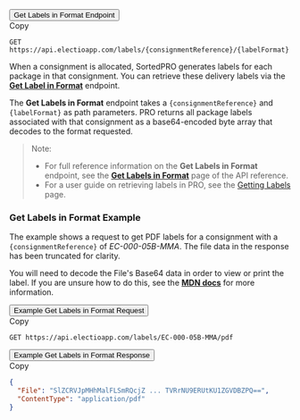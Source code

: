 <div class="tab">
    <button class="staticTabButton">Get Labels in Format Endpoint</button>
    <div class="copybutton" onclick="CopyToClipboard(this, 'GLFEndpoint')"><span class='glyphicon glyphicon-copy'></span><span class='copy'>Copy</span></div>
</div>

<div id="GLFEndpoint" class="staticTabContent" onclick="CopyToClipboard(this, 'GLFEndpoint')">

```
GET https://api.electioapp.com/labels/{consignmentReference}/{labelFormat}
```
</div>

When a consignment is allocated, SortedPRO generates labels for each package in that consignment. You can retrieve these delivery labels via the **[Get Label in Format](https://docs.electioapp.com/#/api/GetLabelsinFormat)** endpoint.

The **Get Labels in Format** endpoint takes a `{consignmentReference}` and `{labelFormat}` as path parameters. PRO returns all package labels associated with that consignment as a base64-encoded byte array that decodes to the format requested.

> <span class="note-header">Note:</span>
> * For full reference information on the <strong>Get Labels in Format</strong> endpoint, see the <strong><a href="https://docs.electioapp.com/#/api/GetLabelsinFormat">Get Labels in Format</a></strong> page of the API reference.
> * For a user guide on retrieving labels in PRO, see the [Getting Labels](/pro/api/help/getting_labels.html) page.  
  
### Get Labels in Format Example

The example shows a request to get PDF labels for a consignment with a `{consignmentReference}` of _EC-000-05B-MMA_. The file data in the response has been truncated for clarity.

You will need to decode the File's Base64 data in order to view or print the label. If you are unsure how to do this, see the **[MDN docs](https://developer.mozilla.org/en-US/docs/Web/API/WindowBase64/Base64_encoding_and_decoding)** for more information.

<div class="tab">
    <button class="staticTabButton">Example Get Labels in Format Request</button>
    <div class="copybutton" onclick="CopyToClipboard(this, 'GLFRequest')"><span class='glyphicon glyphicon-copy'></span><span class='copy'>Copy</span></div>
</div>

<div id="GLFRequest" class="staticTabContent" onclick="CopyToClipboard(this, 'GLFRequest')">

```
GET https://api.electioapp.com/labels/EC-000-05B-MMA/pdf
```

</div>

<div class="tab">
    <button class="staticTabButton">Example Get Labels in Format Response</button>
    <div class="copybutton" onclick="CopyToClipboard(this, 'GLFResponse')"><span class='glyphicon glyphicon-copy'></span><span class='copy'>Copy</span></div>
</div>

<div id="GLFResponse" class="staticTabContent" onclick="CopyToClipboard(this, 'GLFResponse')">

```json
{
  "File": "SlZCRVJpMHhMalFLSmRQcjZ ... TVRrNU9ERUtKU1ZGVDBZPQ==",
  "ContentType": "application/pdf"
}
```

</div>
